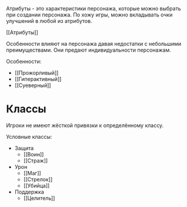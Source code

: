 Атрибуты - это характеристики персонажа, которые можно выбрать при создании персонажа. По хожу игры, можно вкладывать очки улучшений в любой из атрибутов. 

[[Атрибуты]]


Особенности влияют на персонажа давая недостатки с небольшими преимуществами. Они предают индивидуальности персонажам.

Особенности:
- [[Прожорливый]]
- [[Гиперактивный]]
- [[Суеверный]]


# Классы
Игроки не имеют жёсткой привязки к определённому классу. 

Условные классы:
- Защита
	- [[Воин]]
	- [[Страж]]
- Урон
	- [[Маг]]
	- [[Стрелок]]
	- [[Убийца]]
- Поддержка
	- [[Целитель]]